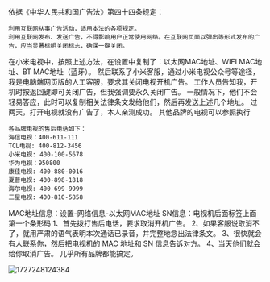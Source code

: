 依据《中华人民共和国广告法》第四十四条规定：

```
利用互联网从事广告活动，适用本法的各项规定。
利用互联网发布、发送广告，不得影响用户正常使用网络。在互联网页面以弹出等形式发布的广告，应当显著标明关闭标志，确保一键关闭。
```

在小米电视中，按照上述方法，在设置中复制了：以太网MAC地址、WIFI MAC地址、BT MAC地址（蓝牙）。
然后联系了小米客服，通过小米电视公众号等途径，我是电脑端网页版的人工客服，要求其关闭电视开机广告。
工作人员告知我，开机时按返回键即可关闭广告，但我强调要永久关闭广告。
一般情况下，他们不会轻易答应，此时可以复制相关法律条文发给他们，然后再发送上述几个地址。
过两天，打开电视就没有广告了，本人亲测成功。
其他品牌的电视可以参照执行

```
各品牌电视的售后电话如下：
海信电视：400-611-111
TCL电视: 400-812-3456
小米电视: 400-100-5678
华为电视：950800
康佳电视: 400-880-0016
夏普电视: 400-898-1818
海尔电视: 400-699-9999
三星电视: 400-810-5858
```

MAC地址信息：设置-网络信息-以太网MAC地址
SN信息：电视机后面标签上面第一个条形码
1、首先拨打售后电话，要求取消开机广告。
2、如果客服说取消不了，就用严肃的语气表明本次通话已录音，并完整地念出法律条文。
3、很快就会有人联系你，然后把电视机的 MAC 地址和 SN 信息告诉对方。
4、当天他们就会给你取消广告。 几乎所有品牌都能搞定。

![1727248124384](https://github.com/user-attachments/assets/7c801758-f0c2-4650-80d1-d17f09117fd1)

